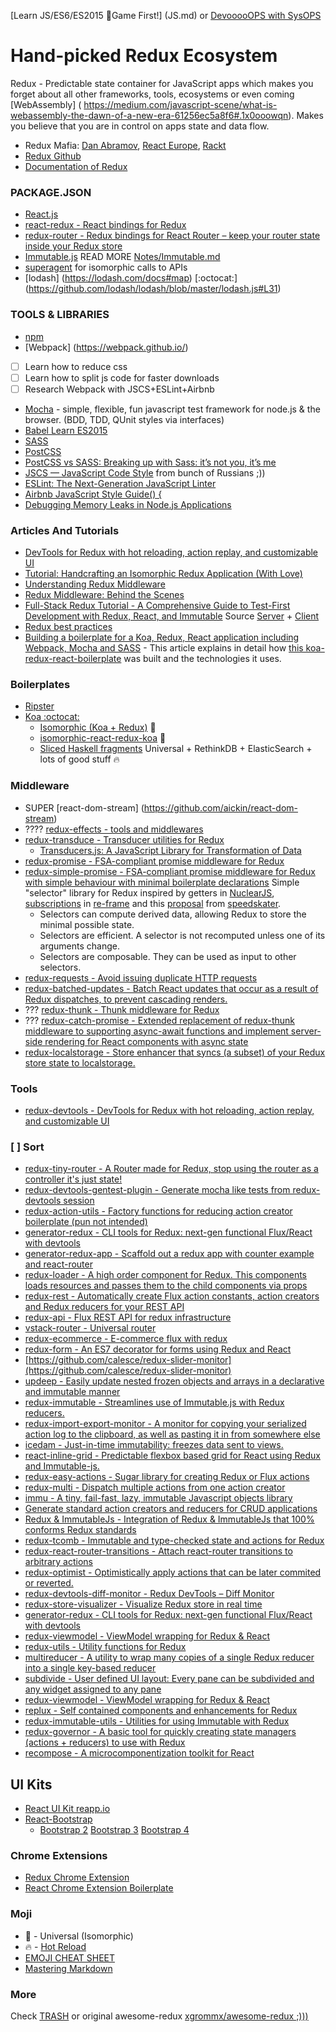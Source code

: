 [Learn JS/ES6/ES2015 :game_die:Game First!] (JS.md) or [DevooooOPS with SysOPS](DEVOPS.md)
# Hand-picked Redux Ecosystem

Redux - Predictable state container for JavaScript apps which makes you forget about all other frameworks, tools, ecosystems or even coming [WebAssembly] ( https://medium.com/javascript-scene/what-is-webassembly-the-dawn-of-a-new-era-61256ec5a8f6#.1x0ooowqn). Makes you believe that you are in control on apps state and data flow.

* Redux Mafia: [Dan Abramov](https://github.com/gaearon), [React Europe](https://www.react-europe.org/), [Rackt](https://github.com/orgs/rackt/people)
* [Redux Github](https://github.com/rackt/redux)
* [Documentation of Redux](http://rackt.github.io/redux)

### PACKAGE.JSON
* [React.js](http://facebook.github.io/react)
* [react-redux - React bindings for Redux](https://github.com/rackt/react-redux)
* [redux-router - Redux bindings for React Router – keep your router state inside your Redux store](https://github.com/rackt/redux-router)
* [Immutable.js](https://facebook.github.io/immutable-js/) READ MORE [Notes/Immutable.md](Notes/Immutable.md)
* [superagent](https://github.com/visionmedia/superagent) for isomorphic calls to APIs
* [lodash] (https://lodash.com/docs#map) [:octocat:] (https://github.com/lodash/lodash/blob/master/lodash.js#L31)

### TOOLS & LIBRARIES
* [npm](https://docs.npmjs.com/getting-started/what-is-npm) 
* [Webpack] (https://webpack.github.io/)
- [ ] Learn how to reduce css
- [ ] Learn how to split js code for faster downloads 
- [ ] Research Webpack with JSCS+ESLint+Airbnb
* [Mocha](http://mochajs.org) - simple, flexible, fun javascript test framework for node.js & the browser. (BDD, TDD, QUnit styles via interfaces)
* [Babel Learn ES2015](https://babeljs.io/docs/learn-es2015/)
* [SASS](https://github.com/sass/sass)
* [PostCSS](https://github.com/postcss/postcss)
* [PostCSS vs SASS: Breaking up with Sass: it’s not you, it’s me](http://benfrain.com/breaking-up-with-sass-postcss/)
* [JSCS — JavaScript Code Style](http://jscs.info/) from bunch of Russians ;))
* [ESLint: The Next-Generation JavaScript Linter](http://www.smashingmagazine.com/2015/09/eslint-the-next-generation-javascript-linter/)
* [Airbnb JavaScript Style Guide() {](https://github.com/airbnb/javascript)
* [Debugging Memory Leaks in Node.js Applications](http://www.toptal.com/nodejs/debugging-memory-leaks-node-js-applications)

### Articles And Tutorials
* [DevTools for Redux with hot reloading, action replay, and customizable UI](https://github.com/gaearon/redux-devtools)
* [Tutorial: Handcrafting an Isomorphic Redux Application (With Love)](https://medium.com/@bananaoomarang/handcrafting-an-isomorphic-redux-application-with-love-40ada4468af4)
* [Understanding Redux Middleware](https://medium.com/@meagle/understanding-87566abcfb7a)
* [Redux Middleware: Behind the Scenes](http://briantroncone.com/?p=529)
* [Full-Stack Redux Tutorial - A Comprehensive Guide to Test-First Development with Redux, React, and Immutable](http://teropa.info/blog/2015/09/10/full-stack-redux-tutorial.html) Source [Server](https://github.com/teropa/redux-voting-server) + [Client](https://github.com/teropa/redux-voting-client)
* [Redux best practices](https://medium.com/lexical-labs-engineering/redux-best-practices-64d59775802e)
* [Building a boilerplate for a Koa, Redux, React application including Webpack, Mocha and SASS](http://blog.joanboixados.com/building-a-boilerplate-for-a-koa-redux-react-application-including-webpack-mocha-and-sass/) - This article explains in detail how [this koa-redux-react-boilerplate](https://github.com/mezod/boilerplate-koa-redux-react) was built and the technologies it uses.

### Boilerplates
* [Ripster](https://github.com/vslinko/ripster)
* [Koa :octocat:](https://github.com/koajs/koa)
    * [Isomorphic (Koa + Redux)](https://github.com/khtdr/redux-react-koa-isomorphic-counter-example) :metal:
    * [isomorphic-react-redux-koa](https://github.com/davezuko/isomorphic-react-redux-koa) :metal:
    * [Sliced Haskell fragments](https://github.com/rwilhelm/slices) Universal + RethinkDB + ElasticSearch + lots of good stuff :fire:

### Middleware
* SUPER [react-dom-stream] (https://github.com/aickin/react-dom-stream)
* ???? [redux-effects - tools and middlewares](https://github.com/redux-effects)
* [redux-transduce - Transducer utilities for Redux](https://github.com/acdlite/redux-transduce)
  * [Transducers.js: A JavaScript Library for Transformation of Data](http://jlongster.com/Transducers.js--A-JavaScript-Library-for-Transformation-of-Data)
* [redux-promise - FSA-compliant promise middleware for Redux](https://github.com/acdlite/redux-promise)
* [redux-simple-promise - FSA-compliant promise middleware for Redux with simple behaviour with minimal boilerplate declarations](https://github.com/alanrubin/redux-simple-promise)
  Simple "selector" library for Redux inspired by getters in [NuclearJS](https://github.com/optimizely/nuclear-js.git), [subscriptions](https://github.com/Day8/re-frame#just-a-read-only-cursor) in [re-frame](https://github.com/Day8/re-frame) and this [proposal](https://github.com/gaearon/redux/pull/169) from [speedskater](https://github.com/speedskater).
  * Selectors can compute derived data, allowing Redux to store the minimal possible state.
  * Selectors are efficient. A selector is not recomputed unless one of its arguments change.
  * Selectors are composable. They can be used as input to other selectors.
* [redux-requests - Avoid issuing duplicate HTTP requests](https://github.com/idolize/redux-requests)
* [redux-batched-updates - Batch React updates that occur as a result of Redux dispatches, to prevent cascading renders.](https://github.com/acdlite/redux-batched-updates)
* ??? [redux-thunk - Thunk middleware for Redux](https://github.com/gaearon/redux-thunk)
* ??? [redux-catch-promise - Extended replacement of redux-thunk middleware to supporting async-await functions and implement server-side rendering for React components with async state](https://github.com/DenisIzmaylov/redux-catch-promise)
* [redux-localstorage - Store enhancer that syncs (a subset) of your Redux store state to localstorage.](https://github.com/elgerlambert/redux-localstorage)


### Tools
* [redux-devtools - DevTools for Redux with hot reloading, action replay, and customizable UI](https://github.com/gaearon/redux-devtools)
### [ ] Sort
* [redux-tiny-router - A Router made for Redux, stop using the router as a controller it's just state!](https://github.com/Agamennon/redux-tiny-router)
* [redux-devtools-gentest-plugin - Generate mocha like tests from redux-devtools session](https://github.com/lapanoid/redux-devtools-gentest-plugin)
* [redux-action-utils - Factory functions for reducing action creator boilerplate (pun not intended)](https://github.com/insin/redux-action-utils)
* [generator-redux - CLI tools for Redux: next-gen functional Flux/React with devtools](https://github.com/banderson/generator-redux)
* [generator-redux-app - Scaffold out a redux app with counter example and react-router](https://github.com/chentsulin/generator-redux-app)
* [redux-loader - A high order component for Redux. This components loads resources and passes them to the child components via props](https://github.com/sporto/redux-loader)
* [redux-rest - Automatically create Flux action constants, action creators and Redux reducers for your REST API](https://github.com/Kvoti/redux-rest)
* [redux-api - Flux REST API for redux infrastructure](https://github.com/lexich/redux-api)
* [vstack-router - Universal router](https://github.com/vslinko/vstack-router)
* [redux-ecommerce - E-commerce flux with redux](https://github.com/Tom-Alexander/redux-ecommerce)
* [redux-form - An ES7 decorator for forms using Redux and React](https://github.com/erikras/redux-form)
* [https://github.com/calesce/redux-slider-monitor](https://github.com/calesce/redux-slider-monitor)
* [updeep - Easily update nested frozen objects and arrays in a declarative and immutable manner](https://github.com/substantial/updeep)
* [redux-immutable - Streamlines use of Immutable.js with Redux reducers.](https://github.com/gajus/redux-immutable)
* [redux-import-export-monitor - A monitor for copying your serialized action log to the clipboard, as well as pasting it in from somewhere else](https://github.com/lapanoid/redux-import-export-monitor)
* [icedam - Just-in-time immutability: freezes data sent to views.](https://github.com/winkler1/icedam)
* [react-inline-grid - Predictable flexbox based grid for React using Redux and Immutable-js.](https://github.com/broucz/react-inline-grid)
* [redux-easy-actions - Sugar library for creating Redux or Flux actions](https://github.com/grigory-leonenko/redux-easy-actions)
* [redux-multi - Dispatch multiple actions from one action creator](https://github.com/ashaffer/redux-multi)
* [immu - A tiny, fail-fast, lazy, immutable Javascript objects library](https://github.com/scottcorgan/immu)
* [Generate standard action creators and reducers for CRUD applications](https://github.com/Versent/redux-crud)
* [Redux & ImmutableJs - Integration of Redux & ImmutableJs that 100% conforms Redux standards](https://github.com/indexiatech/redux-immutablejs)
* [redux-tcomb - Immutable and type-checked state and actions for Redux](https://github.com/gcanti/redux-tcomb)
* [redux-react-router-transitions - Attach react-router transitions to arbitrary actions](https://github.com/johanneslumpe/redux-react-router-transitions)
* [redux-optimist - Optimistically apply actions that can be later commited or reverted.](https://github.com/ForbesLindesay/redux-optimist)
* [redux-devtools-diff-monitor - Redux DevTools – Diff Monitor](https://github.com/whetstone/redux-devtools-diff-monitor)
* [redux-store-visualizer - Visualize Redux store in real time](https://github.com/romseguy/redux-store-visualizer)
* [generator-redux - CLI tools for Redux: next-gen functional Flux/React with devtools](https://github.com/banderson/generator-redux)
* [redux-viewmodel - ViewModel wrapping for Redux & React](https://github.com/tdzl2003/redux-viewmodel)
* [redux-utils - Utility functions for Redux](https://github.com/newtack/redux-utils)
* [multireducer - A utility to wrap many copies of a single Redux reducer into a single key-based reducer](https://github.com/erikras/multireducer)
* [subdivide - User defined UI layout: Every pane can be subdivided and any widget assigned to any pane](https://github.com/philholden/subdivide)
* [redux-viewmodel - ViewModel wrapping for Redux & React](https://github.com/tdzl2003/redux-viewmodel)
* [replux - Self contained components and enhancements for Redux](https://github.com/gregthebusker/replux)
* [redux-immutable-utils - Utilities for using Immutable with Redux](https://github.com/aparticka/redux-immutable-utils)
* [redux-governor - A basic tool for quickly creating state managers (actions + reducers) to use with Redux](https://github.com/tshelburne/redux-governor)
* [recompose - A microcomponentization toolkit for React](https://github.com/acdlite/recompose)

## UI Kits
* [React UI Kit reapp.io](http://reapp.io/)
* [React-Bootstrap](https://react-bootstrap.github.io/)
  * [Bootstrap 2](http://getbootstrap.com/2.3.2/base-css.html#icons) [Bootstrap 3](http://getbootstrap.com/) [Bootstrap 4](http://v4-alpha.getbootstrap.com/)

### Chrome Extensions
* [Redux Chrome Extension](https://github.com/Dharmoslap/redux-chrome-extension)
* [React Chrome Extension Boilerplate](https://github.com/jhen0409/react-chrome-extension-boilerplate)

###  Moji
* :metal: - Universal (Isomorphic)
* :fire: - [Hot Reload](http://gaearon.github.io/react-hot-loader)
* [EMOJI CHEAT SHEET](http://www.emoji-cheat-sheet.com/)
* [Mastering Markdown](https://guides.github.com/features/mastering-markdown/)

### More 
Check [TRASH](TRASH.md) or original awesome-redux [xgrommx/awesome-redux ;))) ](https://github.com/xgrommx/awesome-redux)